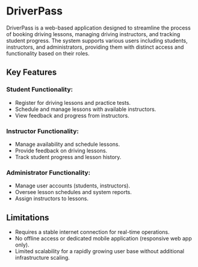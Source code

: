 # DriverPass

DriverPass is a web-based application designed to streamline the process of booking driving lessons, managing driving instructors, and tracking student progress. The system supports various users including students, instructors, and administrators, providing them with distinct access and functionality based on their roles.

## Key Features

### Student Functionality:
- Register for driving lessons and practice tests.
- Schedule and manage lessons with available instructors.
- View feedback and progress from instructors.

### Instructor Functionality:
- Manage availability and schedule lessons.
- Provide feedback on driving lessons.
- Track student progress and lesson history.

### Administrator Functionality:
- Manage user accounts (students, instructors).
- Oversee lesson schedules and system reports.
- Assign instructors to lessons.

## Limitations
- Requires a stable internet connection for real-time operations.
- No offline access or dedicated mobile application (responsive web app only).
- Limited scalability for a rapidly growing user base without additional infrastructure scaling.
